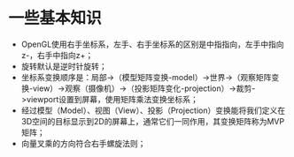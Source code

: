 # 一些基本知识  

- OpenGL使用右手坐标系，左手、右手坐标系的区别是中指指向，左手中指向z-，右手中指向z+；
- 旋转默认是逆时针旋转；  
- 坐标系变换顺序是：局部->（模型矩阵变换-model）->世界->（观察矩阵变换-view）->观察（摄像机）->（投影矩阵变化-projection）->裁剪->viewport设置到屏幕，使用矩阵乘法变换坐标系；  
- 经过模型（Model）、视图（View）、投影（Projection）变换能将我们定义在3D空间的目标显示到2D的屏幕上，通常它们一同作用，其变换矩阵称为MVP矩阵；  
- 向量叉乘的方向符合右手螺旋法则；  
